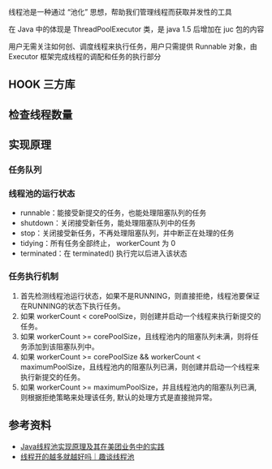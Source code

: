 
线程池是一种通过 “池化” 思想，帮助我们管理线程而获取并发性的工具

在 Java 中的体现是 ThreadPoolExecutor 类，是 java 1.5 后增加在 juc 包的内容

用户无需关注如何创、调度线程来执行任务，用户只需提供 Runnable 对象，由 Executor 框架完成线程的调配和任务的执行部分

## HOOK 三方库

## 检查线程数量

## 实现原理

### 任务队列

### 线程池的运行状态

- runnable：能接受新提交的任务，也能处理阻塞队列的任务
- shutdown：关闭接受新任务，能处理阻塞队列中的任务
- stop：关闭接受新任务，不再处理阻塞队列，并中断正在处理的任务
- tidying：所有任务全部终止， workerCount 为 0
- terminated：在 terminated() 执行完以后进入该状态

### 任务执行机制

1. 首先检测线程池运行状态，如果不是RUNNING，则直接拒绝，线程池要保证在RUNNING的状态下执行任务。
2. 如果 workerCount < corePoolSize，则创建并启动一个线程来执行新提交的任务。
3. 如果 workerCount >= corePoolSize，且线程池内的阻塞队列未满，则将任务添加到该阻塞队列中。
4. 如果 workerCount >= corePoolSize && workerCount < maximumPoolSize，且线程池内的阻塞队列已满，则创建并启动一个线程来执行新提交的任务。
5. 如果 workerCount >= maximumPoolSize，并且线程池内的阻塞队列已满, 则根据拒绝策略来处理该任务, 默认的处理方式是直接抛异常。

## 参考资料

- [Java线程池实现原理及其在美团业务中的实践](https://tech.meituan.com/2020/04/02/java-pooling-pratice-in-meituan.html)
- [线程开的越多就越好吗｜趣谈线程池](https://juejin.cn/post/7118911405759627272)